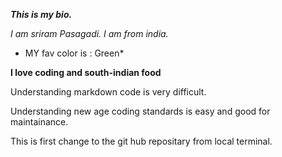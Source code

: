 ***This is my bio.***

*I am sriram Pasagadi. I am from india.*

* MY fav color is : Green*

**I love coding and south-indian food**

Understanding markdown code is very difficult.

Understanding new age coding standards is easy and good for maintainance.

This is first change to the git hub repositary from local terminal.
